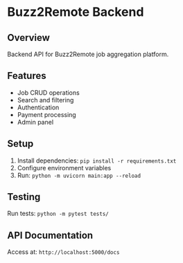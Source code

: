 # Buzz2Remote Backend

## Overview
Backend API for Buzz2Remote job aggregation platform.

## Features
- Job CRUD operations
- Search and filtering
- Authentication
- Payment processing
- Admin panel

## Setup
1. Install dependencies: `pip install -r requirements.txt`
2. Configure environment variables
3. Run: `python -m uvicorn main:app --reload`

## Testing
Run tests: `python -m pytest tests/`

## API Documentation
Access at: `http://localhost:5000/docs` 